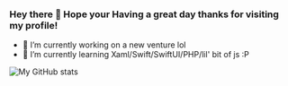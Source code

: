### Hey there 👋 Hope your Having a great day thanks for visiting my profile!

- 🔭 I’m currently working on a new venture lol
- 🌱 I’m currently learning Xaml/Swift/SwiftUI/PHP/lil' bit of js :P



![My GitHub stats](https://github-readme-stats.vercel.app/api?username=TooPlain&count_private=true&show_icons=true&theme=tokyonight) 


<!--
**TooPlain/TooPlain** is a ✨ _special_ ✨ repository because its `README.md` (this file) appears on your GitHub profile.

Here are some ideas to get you started:

- 🔭 I’m currently working on ...
- 🌱 I’m currently learning ...
- 👯 I’m looking to collaborate on ...
- 🤔 I’m looking for help with ...
- 💬 Ask me about ...
- 📫 How to reach me: ...
- 😄 Pronouns: ...
- ⚡ Fun fact: ...
-->
